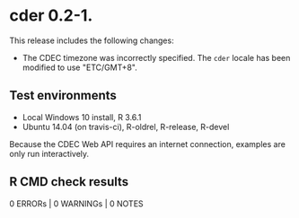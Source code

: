 # cder 0.2-1.

This release includes the following changes:

* The CDEC timezone was incorrectly specified. The `cder` locale has been modified 
  to use "ETC/GMT+8".

## Test environments

* Local Windows 10 install, R 3.6.1
* Ubuntu 14.04 (on travis-ci), R-oldrel, R-release, R-devel

Because the CDEC Web API requires an internet connection, examples 
are only run interactively. 

## R CMD check results

0 ERRORs | 0 WARNINGs | 0 NOTES
